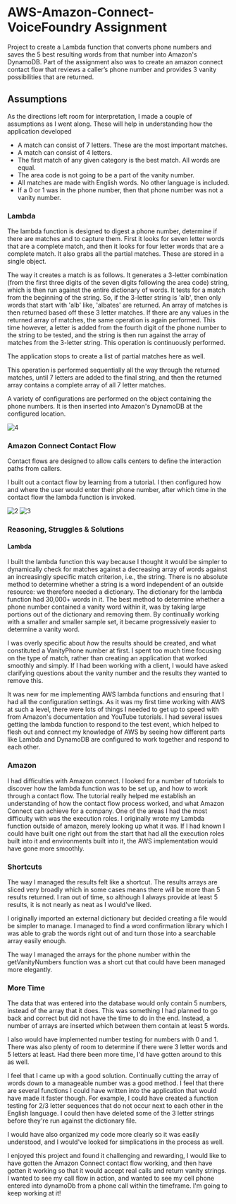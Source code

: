 # AWS-Amazon-Connect-VoiceFoundry Assignment

Project to create a Lambda function that converts phone numbers and saves the 5 best resulting words from that number into Amazon's DynamoDB. Part of the assignment also was to create an amazon connect contact flow that reviews a caller’s phone number and provides 3 vanity possibilities that are returned.

## Assumptions

As the directions left room for interpretation, I made a couple of assumptions as I went along. These will help in understanding how the application developed

 * A match can consist of 7 letters. These are the most important matches.
 * A match can consist of 4 letters.
 * The first match of any given category is the best match. All words are equal.
 * The area code is not going to be a part of the vanity number.
 * All matches are made with English words. No other language is included.
 * If a 0 or 1 was in the phone number, then that phone number was not a vanity number.


### Lambda

The lambda function is designed to digest a phone number, determine if there are matches and to capture them. First it looks for seven letter words that are a complete match, and then it looks for four letter words that are a complete match. It also grabs all the partial matches. These are stored in a single object.

The way it creates a match is as follows. It generates a 3-letter combination (from the first three digits of the seven digits following the area code) string, which is then run against the entire dictionary of words. It tests for a match from the beginning of the string. So, if the 3-letter string is 'alb', then only words that start with 'alb' like, 'albates' are returned.  An array of matches is then returned based off these 3 letter matches. If there are any values in the returned array of matches, the same operation is again performed. This time however, a letter is added from the fourth digit of the phone number to the string to be tested, and the string is then run against the array of matches from the 3-letter string. This operation is continuously performed.

The application stops to create a list of partial matches here as well.

This operation is performed sequentially all the way through the returned matches, until 7 letters are added to the final string, and then the returned array contains a complete array of all 7 letter matches.

A variety of configurations are performed on the object containing the phone numbers. It is then inserted into Amazon's DynamoDB at the configured location.

![4](https://user-images.githubusercontent.com/51938797/129979776-f7cbed86-12ac-4794-9df9-a920524f63aa.png)




### Amazon Connect Contact Flow

Contact flows are designed to allow calls centers to define the interaction paths from callers.

I built out a contact flow by learning from a tutorial. I then configured how and where the user would enter their phone number, after which time in the contact flow the lambda function is invoked.


![2](https://user-images.githubusercontent.com/51938797/129975129-1610fa36-9a24-4bc4-94a0-898efa3431ce.png)
![3](https://user-images.githubusercontent.com/51938797/129975145-44ec41b7-0fa0-4822-b5e6-2f0591bc4fe9.png)



### Reasoning, Struggles & Solutions

#### Lambda

I built the lambda function this way because I thought it would be simpler to dynamically check for matches against a decreasing array of words against an increasingly specific match criterion, i.e., the string.  There is no absolute method to determine whether a string is a word independent of an outside resource: we therefore needed a dictionary. The dictionary for the lambda function had 30,000+ words in it. The best method to determine whether a phone number contained a vanity word within it, was by taking large portions out of the dictionary and removing them. By continually working with a smaller and smaller sample set, it became progressively easier to determine a vanity word.

I was overly specific about _how_ the results should be created, and what constituted a VanityPhone number at first. I spent too much time focusing on the type of match, rather than creating an application that worked smoothly and simply. If I had been working with a client, I would have asked clarifying questions about the vanity number and the results they wanted to remove this.

It was new for me implementing AWS lambda functions and ensuring that I had all the configuration settings. As it was my first time working with AWS at such a level, there were lots of things I needed to get up to speed with from Amazon's documentation and YouTube tutorials. I had several issues getting the lambda function to respond to the test event, which helped to flesh out and connect my knowledge of AWS by seeing how different parts like Lambda and DynamoDB are configured to work together and respond to each other.


### Amazon

I had difficulties with Amazon connect. I looked for a number of tutorials to discover how the lambda function was to be set up, and how to work through a contact flow. The tutorial really helped me establish an understanding of how the contact flow process worked, and what Amazon Connect can achieve for a company. One of the areas I had the most difficulty with was the execution roles. I originally wrote my Lambda function outside of amazon, merely looking up what it was. If I had known I could have built one right out from the start that had all the execution roles built into it and environments built into it, the AWS implementation would have gone more smoothly.


### Shortcuts

The way I managed the results felt like a shortcut. The results arrays are sliced very broadly which in some cases means there will be more than 5 results returned. I ran out of time, so although I always provide at least 5 results, it is not nearly as neat as I would've liked.

I originally imported an external dictionary but decided creating a file would be simpler to manage. I managed to find a word confirmation library which I was able to grab the words right out of and turn those into a searchable array easily enough.

The way I managed the arrays for the phone number within the getVanityNumbers function was a short cut that could have been managed more elegantly.


### More Time

The data that was entered into the database would only contain 5 numbers, instead of the array that it does. This was something I had planned to go back and correct but did not have the time to do in the end. Instead, a number of arrays are inserted which between them contain at least 5 words.

I also would have implemented number testing for numbers with 0 and 1. There was also plenty of room to determine if there were 3 letter words and 5 letters at least. Had there been more time, I'd have gotten around to this as well.

I feel that I came up with a good solution. Continually cutting the array of words down to a manageable number was a good method. I feel that there are several functions I could have written into the application that would have made it faster though. For example, I could have created a function testing for 2/3 letter sequences that do not occur next to each other in the English language. I could then have deleted some of the 3 letter strings before they're run against the dictionary file.

I would have also organized my code more clearly so it was easily understood, and I would've looked for simplications in the process as well.

I enjoyed this project and found it challenging and rewarding, I would like to have gotten the Amazon Connect contact flow working, and then have gotten it working so that it would accept real calls and return vanity strings. I wanted to see my call flow in action, and wanted to see my cell phone entered into dynamoDb from a phone call within the timeframe. I'm going to keep working at it!
